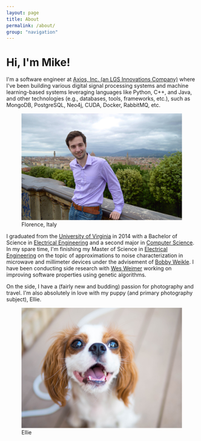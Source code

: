 ```yaml
---
layout: page
title: About
permalink: /about/
group: "navigation"
---
```


# Hi, I'm Mike!
<section>
<p>I'm a software engineer at <a href="http://www.lgsinnovations.com/about/axios/">Axios, Inc. (an LGS Innovations Company)</a> where I've been building various digital signal processing systems and machine learning-based systems leveraging languages like Python, C++, and Java, and other technologies (e.g., databases, tools, frameworks, etc.), such as MongoDB, PostgreSQL, Neo4j, CUDA, Docker, RabbitMQ, etc.</p>
</section>
<figure class="center fig">
  <img src="/images/me-in-florence-2013.jpg">
  <figcaption>
    Florence, Italy
  </figcaption>
</figure>
<section>
<p>I graduated from the <a href="http://www.virginia.edu">University of Virginia</a> in 2014 with a Bachelor of Science in <a href="http://www.ece.virginia.edu">Electrical Engineering</a> and a second major in <a href="http://www.cs.virginia.edu">Computer Science</a>. In my spare time, I'm finishing my Master of Science in <a href="http://www.ece.virginia.edu">Electrical Engineering</a> on the topic of approximations to noise characterization in microwave and millimeter devices under the advisement of <a href="http://www.ece.virginia.edu/faculty/weikle.html">Bobby Weikle</a>. I have been conducting side research with <a href="http://www.cs.virginia.edu/~weimer">Wes Weimer</a> working on improving software properties using genetic algorithms.</p>
<p>On the side, I have a (fairly new and budding) passion for photography and travel. I'm also absolutely in love with my puppy (and primary photography subject), Ellie.</p>
</section>
<figure class="center fig">
  <img src="/images/ellie.jpg">
  <figcaption>
    Ellie
  </figcaption>
</figure>

